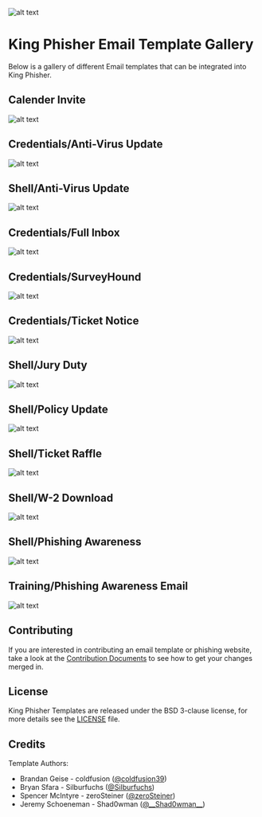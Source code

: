 ![alt text](https://github.com/securestate/king-phisher/raw/master/data/king-phisher-logo.png "King Phisher")

# King Phisher Email Template Gallery

Below is a gallery of different Email templates that can be integrated into King Phisher.  

## Calender Invite

![alt text](https://raw.githubusercontent.com/securestate/king-phisher-templates/master/Email_Templates/Calendar_Invite/screenshots/MeetMe_html_Screenshot.png "MeetMe.html")

## Credentials/Anti-Virus Update

![alt text](https://raw.githubusercontent.com/securestate/king-phisher-templates/master/Email_Templates/Credentials/Anti-Virus_Update/screenshots/Anti-Virus_Update_Credentials_Screenshot.png "anti-virus_update(credentials).html")

## Shell/Anti-Virus Update

![alt text](https://raw.githubusercontent.com/securestate/king-phisher-templates/master/Email_Templates/Shell/Anti-Virus_Update/screenshots/Anti-Virus_Update_Shell_Screenshot.png "anti-virus_update(shell).html")

## Credentials/Full Inbox

![alt text](https://raw.githubusercontent.com/securestate/king-phisher-templates/master/Email_Templates/Credentials/Full_Inbox/screenshots/example.png "message.html")

## Credentials/SurveyHound

![alt text](https://raw.githubusercontent.com/securestate/king-phisher-templates/master/Email_Templates/Credentials/SurveyHound/screenshots/SurveyHound_Credentials_Screenshot.png "surveyhound(shell).html")

## Credentials/Ticket Notice

![alt text](https://raw.githubusercontent.com/securestate/king-phisher-templates/master/Email_Templates/Credentials/Ticket_Notice/screenshots/Ticket_Notice_Creds_Screenshot.png "ticket_notice(shell).html")

## Shell/Jury Duty

![alt text](https://raw.githubusercontent.com/securestate/king-phisher-templates/master/Email_Templates/Shell/Jury_Duty/screenshots/Jury_Duty_Shell_Screenshot.png "jury_duty(shell).html")

## Shell/Policy Update

![alt text](https://raw.githubusercontent.com/securestate/king-phisher-templates/master/Email_Templates/Shell/Policy_Update/screenshots/Policy_Update_html_Screenshot.png "policy_update(shell).html")

## Shell/Ticket Raffle

![alt text](https://raw.githubusercontent.com/securestate/king-phisher-templates/master/Email_Templates/Shell/Ticket_Raffle/screenshots/Ticket_Raffle_html_Screenshot.png "ticket_raffle(shell).html")

## Shell/W-2 Download

![alt text](https://raw.githubusercontent.com/securestate/king-phisher-templates/master/Email_Templates/Shell/W-2_Download/screenshots/W-2_Download_html_Screenshot.png "w_2_download(shell).html")

## Shell/Phishing Awareness

![alt text](https://raw.githubusercontent.com/securestate/king-phisher-templates/master/Email_Templates/Shell/Phishing_Awareness/screenshots/Phishing_Awareness_Shell_Screenshot.png "phishing_awareness(shell).html")

## Training/Phishing Awareness Email

![alt text](https://raw.githubusercontent.com/securestate/king-phisher-templates/master/Email_Templates/Training/Phishing_Awareness/screenshots/Phishing_Training_html_Screenshot.png "phishing_awareness(training).html")

## Contributing
If you are interested in contributing an email template or phishing website, take a look at the [Contribution Documents](CONTRIBUTING.md) to see how to get your changes merged in.

## License
King Phisher Templates are released under the BSD 3-clause license, for more details see the [LICENSE](https://github.com/securestate/king-phisher-templates/blob/master/LICENSE) file.

## Credits
Template Authors:

 - Brandan Geise - coldfusion ([@coldfusion39](https://twitter.com/coldfusion39))
 - Bryan Sfara - Silburfuchs ([@Silburfuchs](https://twitter.com/Silburfuchs))
 - Spencer McIntyre - zeroSteiner ([@zeroSteiner](https://twitter.com/zeroSteiner))
 - Jeremy Schoeneman - Shad0wman ([@\_\_Shad0wman__](https://twitter.com/__Shad0wman__))


